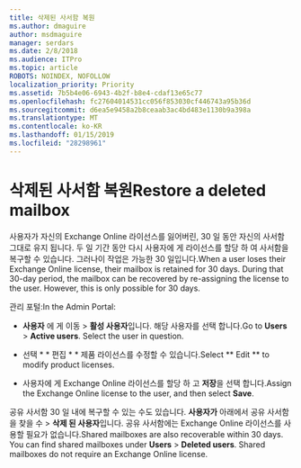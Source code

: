 ```yaml
---
title: 삭제된 사서함 복원
ms.author: dmaguire
author: msdmaguire
manager: serdars
ms.date: 2/8/2018
ms.audience: ITPro
ms.topic: article
ROBOTS: NOINDEX, NOFOLLOW
localization_priority: Priority
ms.assetid: 7b5b4e06-6943-4b2f-b8e4-cdaf13e65c77
ms.openlocfilehash: fc27604014531cc056f853030cf446743a95b36d
ms.sourcegitcommit: d6ea5e9458a2b8ceaab3ac4bd483e1130b9a398a
ms.translationtype: MT
ms.contentlocale: ko-KR
ms.lasthandoff: 01/15/2019
ms.locfileid: "28298961"
---
```

# <a name="restore-a-deleted-mailbox"></a><span data-ttu-id="0bbcd-102">삭제된 사서함 복원</span><span class="sxs-lookup"><span data-stu-id="0bbcd-102">Restore a deleted mailbox</span></span>

<span data-ttu-id="0bbcd-p101">사용자가 자신의 Exchange Online 라이선스를 잃어버린, 30 일 동안 자신의 사서함 그대로 유지 됩니다. 두 일 기간 동안 다시 사용자에 게 라이선스를 할당 하 여 사서함을 복구할 수 있습니다. 그러나이 작업은 가능한 30 일입니다.</span><span class="sxs-lookup"><span data-stu-id="0bbcd-p101">When a user loses their Exchange Online license, their mailbox is retained for 30 days. During that 30-day period, the mailbox can be recovered by re-assigning the license to the user. However, this is only possible for 30 days.</span></span>
  
<span data-ttu-id="0bbcd-106">관리 포털:</span><span class="sxs-lookup"><span data-stu-id="0bbcd-106">In the Admin Portal:</span></span>
  
- <span data-ttu-id="0bbcd-p102">**사용자** 에 게 이동 \> **활성 사용자**입니다. 해당 사용자를 선택 합니다.</span><span class="sxs-lookup"><span data-stu-id="0bbcd-p102">Go to **Users** \> **Active users**. Select the user in question.</span></span>
    
- <span data-ttu-id="0bbcd-109">선택 \* \* 편집 \* \* 제품 라이선스를 수정할 수 있습니다.</span><span class="sxs-lookup"><span data-stu-id="0bbcd-109">Select \*\* Edit \*\* to modify product licenses.</span></span> 
    
- <span data-ttu-id="0bbcd-110">사용자에 게 Exchange Online 라이선스를 할당 하 고 **저장**을 선택 합니다.</span><span class="sxs-lookup"><span data-stu-id="0bbcd-110">Assign the Exchange Online license to the user, and then select **Save**.</span></span>
    
<span data-ttu-id="0bbcd-p103">공유 사서함 30 일 내에 복구할 수 있는 수도 있습니다. **사용자가** 아래에서 공유 사서함을 찾을 수 \> **삭제 된 사용자**입니다. 공유 사서함에는 Exchange Online 라이선스를 사용할 필요가 없습니다.</span><span class="sxs-lookup"><span data-stu-id="0bbcd-p103">Shared mailboxes are also recoverable within 30 days. You can find shared mailboxes under **Users** \> **Deleted users**. Shared mailboxes do not require an Exchange Online license.</span></span>
  

